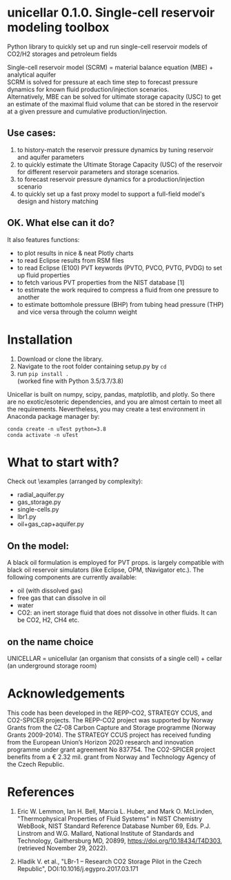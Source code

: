 # unicellar 0.1.0. Single-cell reservoir modeling toolbox
Python library to quickly set up and run single-cell reservoir models of CO2/H2 storages and petroleum fields

Single-cell reservoir model (SCRM) = material balance equation (MBE) + analytical aquifer  
SCRM is solved for pressure at each time step to forecast pressure dynamics for known fluid production/injection scenarios.  
Alternatively, MBE can be solved for ultimate storage capacity (USC) to get an estimate of the maximal fluid volume that can be stored in the reservoir at a given pressure and cumulative production/injection.

## Use cases:
1. to history-match the reservoir pressure dynamics by tuning reservoir and aquifer parameters
2. to quickly estimate the Ultimate Storage Capacity (USC) of the reservoir
for different reservoir parameters and storage scenarios.
3. to forecast reservoir pressure dynamics for a production/injection scenario
4. to quickly set up a fast proxy model to support a full-field model's design and history matching 

## OK. What else can it do?
It also features functions:
- to plot results in nice & neat Plotly charts 
- to read Eclipse results from RSM files
- to read Eclipse (E100) PVT keywords (PVTO, PVCO, PVTG, PVDG) to set up fluid 
properties
- to fetch various PVT properties from the NIST database [1] 
- to estimate the work required to compress a fluid from one pressure to another
- to estimate bottomhole pressure (BHP) from tubing head pressure (THP) and vice versa through the column weight

# Installation  
1. Download or clone the library. 
2. Navigate to the root folder containing setup.py by `cd`
3. run `pip install .`  
(worked fine with Python 3.5/3.7/3.8)

Unicellar is built on numpy, scipy, pandas, matplotlib, and plotly. 
So there are no exotic/esoteric dependencies, and you are almost certain to meet all the requirements. 
Nevertheless, you may create a test environment in Anaconda package manager by:
```
conda create -n uTest python=3.8
conda activate -n uTest
```

# What to start with?
Check out \examples (arranged by complexity):
* radial_aquifer.py
* gas_storage.py
* single-cells.py
* lbr1.py
* oil+gas_cap+aquifer.py

## On the model:
A black oil formulation is employed for PVT props. is largely compatible with black oil reservoir simulators (like Eclipse, OPM, tNavigator etc.). 
The following components are currently available:
- oil (with dissolved gas)
- free gas that can dissolve in oil
- water
- CO2: an inert storage fluid that does not dissolve in other fluids. It can be CO2, H2, CH4 etc. 

## on the name choice
UNICELLAR = unicellular (an organism that consists of a single cell) + 
cellar (an underground storage room)

# Acknowledgements
This code has been developed in the REPP-CO2, STRATEGY CCUS, and CO2-SPICER projects.
The REPP-CO2 project was supported by Norway Grants from the CZ-08 Carbon Capture and Storage programme (Norway Grants 2009-2014). The STRATEGY CCUS project has received funding from the European Union’s Horizon 2020 research and innovation programme under grant agreement No 837754. The CO2-SPICER project benefits from a € 2.32 mil. grant from Norway and Technology Agency of the Czech Republic. 


# References
1. Eric W. Lemmon, Ian H. Bell, Marcia L. Huber, and Mark O. McLinden, 
    "Thermophysical Properties of Fluid Systems"  in NIST Chemistry WebBook, 
    NIST Standard Reference Database Number 69, 
    Eds. P.J. Linstrom and W.G. Mallard, National Institute of Standards and Technology, 
    Gaithersburg MD, 20899, https://doi.org/10.18434/T4D303, (retrieved November 29, 2022).

2. Hladik V. et al., "LBr-1 – Research CO2 Storage Pilot in the Czech Republic", 
    DOI:10.1016/j.egypro.2017.03.171
